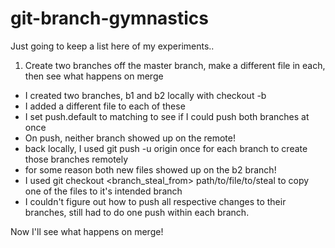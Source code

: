 # git-branch-gymnastics

Just going to keep a list here of my experiments..

1. Create two branches off the master branch, make a different file in each, then see what happens on merge

- I created two branches, b1 and b2 locally with checkout -b
- I added a different file to each of these
- I set push.default to matching to see if I could push both branches at once
- On push, neither branch showed up on the remote!
- back locally, I used git push -u origin <branch> once for each branch to create those branches remotely
- for some reason both new files showed up on the b2 branch!
- I used git checkout <branch_steal_from> path/to/file/to/steal to copy one of the files to it's intended branch
- I couldn't figure out how to push all respective changes to their branches, still had to do one push within each branch.


Now I'll see what happens on merge!
